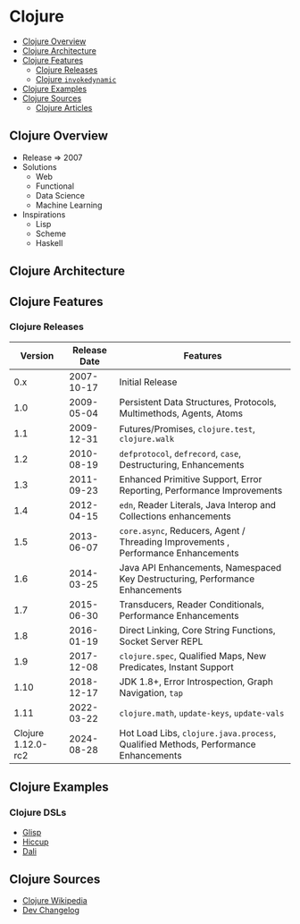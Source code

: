 # Clojure

- [Clojure Overview](#Clojure-overview)
- [Clojure Architecture](#Clojure-architecture)
- [Clojure Features](#Clojure-features)
    * [Clojure Releases](#Clojure-releases)
    * [Clojure `invokedynamic`](#Clojure-invokedynamic)
- [Clojure Examples](#Clojure-examples)
- [Clojure Sources](#Clojure-sources)
    * [Clojure Articles](#Clojure-articles)

## Clojure Overview

* Release => 2007
* Solutions
    * Web
    * Functional
    * Data Science
    * Machine Learning
* Inspirations
    * Lisp
    * Scheme
    * Haskell

## Clojure Architecture

## Clojure Features

### Clojure Releases

| Version            | Release Date | Features                                                                           |
|--------------------|--------------|------------------------------------------------------------------------------------|
| 0.x                | 2007-10-17   | Initial Release                                                                    |
| 1.0                | 2009-05-04   | Persistent Data Structures, Protocols, Multimethods, Agents, Atoms                 |
| 1.1                | 2009-12-31   | Futures/Promises, `clojure.test`, `clojure.walk`                                   |
| 1.2                | 2010-08-19   | `defprotocol`, `defrecord`, `case`, Destructuring, Enhancements                    |
| 1.3                | 2011-09-23   | Enhanced Primitive Support, Error Reporting, Performance Improvements              |
| 1.4                | 2012-04-15   | `edn`, Reader Literals, Java Interop and Collections enhancements                  |
| 1.5                | 2013-06-07   | `core.async`, Reducers, Agent / Threading Improvements , Performance Enhancements  |
| 1.6                | 2014-03-25   | Java API Enhancements, Namespaced Key Destructuring, Performance Enhancements      |
| 1.7                | 2015-06-30   | Transducers, Reader Conditionals, Performance Enhancements                         |
| 1.8                | 2016- 01-19  | Direct Linking, Core String Functions, Socket Server REPL                          |
| 1.9                | 2017-12-08   | `clojure.spec`, Qualified Maps, New Predicates, Instant Support                    |
| 1.10               | 2018-12-17   | JDK 1.8+, Error Introspection, Graph Navigation, `tap`                             |
| 1.11               | 2022-03-22   | `clojure.math`, `update-keys`, `update-vals`                                       |
| Clojure 1.12.0-rc2 | 2024-08-28   | Hot Load Libs, `clojure.java.process`, Qualified Methods, Performance Enhancements |

## Clojure Examples

### Clojure DSLs

* [Glisp](https://glisp.app/commit:e7fbaae/)
* [Hiccup](https://github.com/weavejester/hiccup)
* [Dali](https://glisp.app/commit:e7fbaae/)

## Clojure Sources

* [Clojure Wikipedia](https://en.wikipedia.org/wiki/Clojure)
* [Dev Changelog](https://clojure.org/releases/devchangelog)